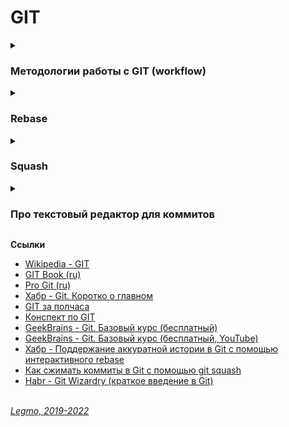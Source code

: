 <h1>GIT</h1>

[//]: # (Методологии работы с GIT &#40;workflow&#41;)
<details><summary><h3>Методологии работы с GIT (workflow)</h3></summary><p>

- [Кратко о git-flow](http://ruwhynot.com/2016/03/08/briefly-about-gitflow/)
- [В чём состоит отличие между различными workflow?](https://ru.stackoverflow.com/questions/676514/%D0%92-%D1%87%D1%91%D0%BC-%D1%81%D0%BE%D1%81%D1%82%D0%BE%D0%B8%D1%82-%D0%BE%D1%82%D0%BB%D0%B8%D1%87%D0%B8%D0%B5-%D0%BC%D0%B5%D0%B6%D0%B4%D1%83-%D1%80%D0%B0%D0%B7%D0%BB%D0%B8%D1%87%D0%BD%D1%8B%D0%BC%D0%B8-workflow)
- [Модели ветвления в Git: какую выбрать?](https://proglib.io/p/git-workflow)
- [Оригинальная статья Vincent Driessen с описанием модели GitFlow (перевод на русский)](https://habr.com/ru/post/106912/)

<br></p>
</details>

[//]: # (Rebase)
<details><summary><h3>Rebase</h3></summary><p>

Способ объединить изменения, сделанные в одной ветке, с другой веткой.<br>
Альтернатива `merge`.<br>

Последовательно берет все коммиты из выбранной ветки и заново применяет их к новой ветке.<br>
Результат:

- Переприменяя коммиты, Git создает новые коммиты. Даже если они содержат те же изменения, то рассматриваются Git как
  новые и независимые коммиты.
- Git rebase переприменяет коммиты и не удаляет старые. После выполнения rebase ваши старые коммиты продолжат храниться
  в .git.

**Отличие от merge**

- `rebase` - повторно применяет коммиты поверх другой базовой ветки. Перезаписывает историю
- `merge` - объединяет две или более историй разработки”. Сохраняет историю в первозданном виде

**Ссылки**

- [Git Rebase: руководство по использованию](https://habr.com/ru/post/161009/)
- [Git Rebase для начинающих](https://habr.com/ru/post/337302/)

<br></p>
</details>

[//]: # (Squash)
<details><summary><h3>Squash</h3></summary><p>

Берём серию коммитов и «уплотняем», сжимаем ее.<br>
Серию из N коммитов преобразуем в один коммит.

Применяется, чтобы превратить большое число малозначимых коммитов в небольшое число значимых. Так легче отслеживать
историю Git.

Также этот прием используется при объединении ветвей. Чаще всего вам будут советовать всегда сжимать коммиты и выполнять
перебазирование с родительской ветвью (например, master или develop). В таком случае история главной ветки будет
содержать только значимые коммиты, без ненужной детализации.

**Ссылки**

- [Как сжимать коммиты в Git с помощью git squash](https://medium.com/nuances-of-programming/%D0%BA%D0%B0%D0%BA-%D1%81%D0%B6%D0%B8%D0%BC%D0%B0%D1%82%D1%8C-%D0%BA%D0%BE%D0%BC%D0%BC%D0%B8%D1%82%D1%8B-%D0%B2-git-%D1%81-%D0%BF%D0%BE%D0%BC%D0%BE%D1%89%D1%8C%D1%8E-git-squash-8a84b9f62734)

<br></p>
</details>

[//]: # (Про текстовый редактор для коммитов)
<details><summary><h3>Про текстовый редактор для коммитов</h3></summary><p>

- Я использую nano

**Ссылки**

- [stackoverflow - Замена дефолтного редактора кода в git (ru)](https://ru.stackoverflow.com/questions/437331/%D0%97%D0%B0%D0%BC%D0%B5%D0%BD%D0%B0-%D0%B4%D0%B5%D1%84%D0%BE%D0%BB%D1%82%D0%BD%D0%BE%D0%B3%D0%BE-%D1%80%D0%B5%D0%B4%D0%B0%D0%BA%D1%82%D0%BE%D1%80%D0%B0-%D0%BA%D0%BE%D0%B4%D0%B0-%D0%B2-git)
- [Связывание текстового редактора с Git](https://ymatuhin.ru/tools/git-default-editor/)

<br></p>
</details>

**Ссылки**

- [Wikipedia - GIT](https://ru.wikipedia.org/wiki/Git)
- [GIT Book (ru)](https://git-scm.com/book/ru/v2)
- [Pro Git (ru)](http://www.linuxcookbook.ru/books/progit/index.html)
- [Хабр - Git. Коротко о главном](https://habr.com/ru/post/588801/)
- [GIT за полчаса](https://proglib.io/p/git-for-half-an-hour)
- [Конспект по GIT](https://gist.github.com/vchernogorov/030144a7b0832c683adc3e0b502ad3e5)
- [GeekBrains - Git. Базовый курс (бесплатный)](https://gb.ru/courses/1117)
- [GeekBrains - Git. Базовый курс (бесплатный, YouTube)](https://www.youtube.com/playlist?list=PLmRNNqEA7JoM77hOJkPrLOfJQGizCLR3P)
- [Хабр - Поддержание аккуратной истории в Git с помощью интерактивного rebase](https://habr.com/ru/company/flant/blog/536698/)
- [Как сжимать коммиты в Git с помощью git squash](https://medium.com/nuances-of-programming/%D0%BA%D0%B0%D0%BA-%D1%81%D0%B6%D0%B8%D0%BC%D0%B0%D1%82%D1%8C-%D0%BA%D0%BE%D0%BC%D0%BC%D0%B8%D1%82%D1%8B-%D0%B2-git-%D1%81-%D0%BF%D0%BE%D0%BC%D0%BE%D1%89%D1%8C%D1%8E-git-squash-8a84b9f62734)
- [Habr - Git Wizardry (краткое введение в Git)](https://habr.com/ru/post/60347/?ysclid=l6y8sw0gaj91345487)
  <br>
  <br>

*[Legmo, 2019-2022](https://github.com/Legmo/notes/)*